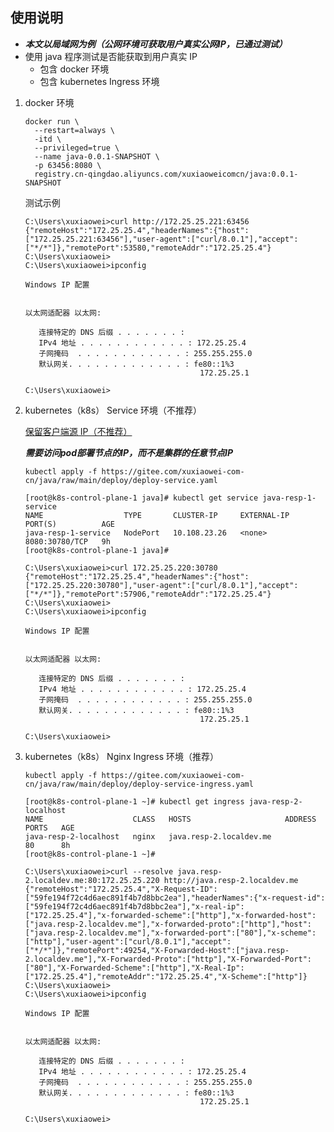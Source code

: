 ## 使用说明

- ***本文以局域网为例（公网环境可获取用户真实公网IP，已通过测试）***
- 使用 java 程序测试是否能获取到用户真实 IP
    - 包含 docker 环境
    - 包含 kubernetes Ingress 环境

1. docker 环境

   ```shell
   docker run \
     --restart=always \
     -itd \
     --privileged=true \
     --name java-0.0.1-SNAPSHOT \
     -p 63456:8080 \
     registry.cn-qingdao.aliyuncs.com/xuxiaoweicomcn/java:0.0.1-SNAPSHOT
   ```

   测试示例

    ```shell
    C:\Users\xuxiaowei>curl http://172.25.25.221:63456
    {"remoteHost":"172.25.25.4","headerNames":{"host":["172.25.25.221:63456"],"user-agent":["curl/8.0.1"],"accept":["*/*"]},"remotePort":53580,"remoteAddr":"172.25.25.4"}
    C:\Users\xuxiaowei>
    C:\Users\xuxiaowei>ipconfig
    
    Windows IP 配置
    
    
    以太网适配器 以太网:
    
       连接特定的 DNS 后缀 . . . . . . . :
       IPv4 地址 . . . . . . . . . . . . : 172.25.25.4
       子网掩码  . . . . . . . . . . . . : 255.255.255.0
       默认网关. . . . . . . . . . . . . : fe80::1%3
                                           172.25.25.1
    
    C:\Users\xuxiaowei>
    ```

2. kubernetes（k8s） Service 环境（不推荐）

   [保留客户端源 IP（不推荐）](https://kubernetes.io/zh-cn/docs/tasks/access-application-cluster/create-external-load-balancer/#preserving-the-client-source-ip)

   ***需要访问pod部署节点的IP，而不是集群的任意节点IP***

    ```shell
    kubectl apply -f https://gitee.com/xuxiaowei-com-cn/java/raw/main/deploy/deploy-service.yaml
    ```

    ```shell
    [root@k8s-control-plane-1 java]# kubectl get service java-resp-1-service 
    NAME                  TYPE       CLUSTER-IP     EXTERNAL-IP   PORT(S)          AGE
    java-resp-1-service   NodePort   10.108.23.26   <none>        8080:30780/TCP   9h
    [root@k8s-control-plane-1 java]#
    ```

    ```shell
    C:\Users\xuxiaowei>curl 172.25.25.220:30780
    {"remoteHost":"172.25.25.4","headerNames":{"host":["172.25.25.220:30780"],"user-agent":["curl/8.0.1"],"accept":["*/*"]},"remotePort":57906,"remoteAddr":"172.25.25.4"}
    C:\Users\xuxiaowei>
    C:\Users\xuxiaowei>ipconfig
    
    Windows IP 配置
    
    
    以太网适配器 以太网:
    
       连接特定的 DNS 后缀 . . . . . . . :
       IPv4 地址 . . . . . . . . . . . . : 172.25.25.4
       子网掩码  . . . . . . . . . . . . : 255.255.255.0
       默认网关. . . . . . . . . . . . . : fe80::1%3
                                           172.25.25.1
    
    C:\Users\xuxiaowei>
    ```

3. kubernetes（k8s） Nginx Ingress 环境（推荐）

    ```shell
    kubectl apply -f https://gitee.com/xuxiaowei-com-cn/java/raw/main/deploy/deploy-service-ingress.yaml
    ```

    ```shell
    [root@k8s-control-plane-1 ~]# kubectl get ingress java-resp-2-localhost
    NAME                    CLASS   HOSTS                     ADDRESS   PORTS   AGE
    java-resp-2-localhost   nginx   java.resp-2.localdev.me             80      8h
    [root@k8s-control-plane-1 ~]#
    ```

    ```shell
    C:\Users\xuxiaowei>curl --resolve java.resp-2.localdev.me:80:172.25.25.220 http://java.resp-2.localdev.me
    {"remoteHost":"172.25.25.4","X-Request-ID":["59fe194f72c4d6aec891f4b7d8bbc2ea"],"headerNames":{"x-request-id":["59fe194f72c4d6aec891f4b7d8bbc2ea"],"x-real-ip":["172.25.25.4"],"x-forwarded-scheme":["http"],"x-forwarded-host":["java.resp-2.localdev.me"],"x-forwarded-proto":["http"],"host":["java.resp-2.localdev.me"],"x-forwarded-port":["80"],"x-scheme":["http"],"user-agent":["curl/8.0.1"],"accept":["*/*"]},"remotePort":49254,"X-Forwarded-Host":["java.resp-2.localdev.me"],"X-Forwarded-Proto":["http"],"X-Forwarded-Port":["80"],"X-Forwarded-Scheme":["http"],"X-Real-Ip":["172.25.25.4"],"remoteAddr":"172.25.25.4","X-Scheme":["http"]}
    C:\Users\xuxiaowei>
    C:\Users\xuxiaowei>ipconfig
    
    Windows IP 配置
    
    
    以太网适配器 以太网:
    
       连接特定的 DNS 后缀 . . . . . . . :
       IPv4 地址 . . . . . . . . . . . . : 172.25.25.4
       子网掩码  . . . . . . . . . . . . : 255.255.255.0
       默认网关. . . . . . . . . . . . . : fe80::1%3
                                           172.25.25.1
    
    C:\Users\xuxiaowei>
    ```
